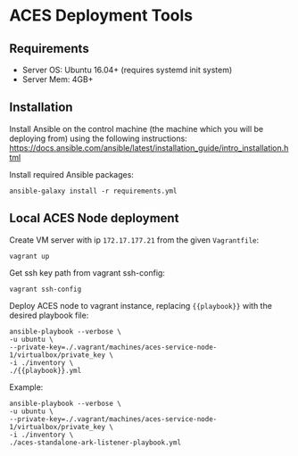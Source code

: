 # ACES Deployment Tools


## Requirements

- Server OS: Ubuntu 16.04+ (requires systemd init system)
- Server Mem: 4GB+


## Installation

Install Ansible on the control machine (the machine which you will be deploying from) 
using the following instructions:
https://docs.ansible.com/ansible/latest/installation_guide/intro_installation.html

Install required Ansible packages:

```
ansible-galaxy install -r requirements.yml
```


## Local ACES Node deployment

Create VM server with ip `172.17.177.21` from the given `Vagrantfile`:

```
vagrant up
```

Get ssh key path from vagrant ssh-config:

```
vagrant ssh-config
```

Deploy ACES node to vagrant instance, replacing `{{playbook}}` with the desired playbook file:

```
ansible-playbook --verbose \
-u ubuntu \
--private-key=./.vagrant/machines/aces-service-node-1/virtualbox/private_key \
-i ./inventory \
./{{playbook}}.yml
```

Example:

```
ansible-playbook --verbose \
-u ubuntu \
--private-key=./.vagrant/machines/aces-service-node-1/virtualbox/private_key \
-i ./inventory \
./aces-standalone-ark-listener-playbook.yml

```
